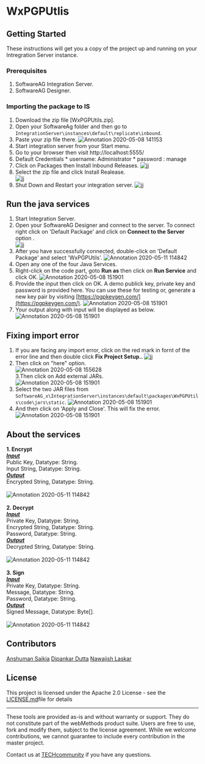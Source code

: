 # WxPGPUtlis
## Getting Started
These instructions will get you a copy of the project up and running on your Intregration Server instance.

### Prerequisites
1. SoftwareAG Integration Server.
2. SoftwareAG Designer.

### Importing the package to IS 
1. Download the zip file [WxPGPUtils.zip].
2. Open your SoftwareAg folder and then go to `IntegrationServer\instances\default\replicate\inbound`.
3. Paste your zip file there.
![Annotation 2020-05-08 141153](https://user-images.githubusercontent.com/60179170/81388167-82161180-9135-11ea-8e06-27c4f659ee8a.png)
4. Start integration server from your Start menu.
5. Go to your browser then visit http://localhost:5555/
6. Default Credentials
           * username: Administrator
           * password : manage
7. Click on Packages then Install Inbound Releases.
![jj](https://user-images.githubusercontent.com/60179170/81390581-55fc8f80-9139-11ea-9990-5665249e2cdc.png)
8. Select the zip file and click Install Realease.<br />
![jj](https://user-images.githubusercontent.com/60179170/81391931-8ba27800-913b-11ea-9d26-e158c065bcd2.png)
9.  Shut Down and Restart your integration server.
![jj](https://user-images.githubusercontent.com/60179170/81392418-4468b700-913c-11ea-8ba8-9d21e8028140.png)

## Run the java services
1. Start Integration Server.
2. Open your SoftwareAG Designer and connect to the server. To connect right click on 'Default Package' and click on <b> Connect to the Server </b> option .<br/>
![jj](https://user-images.githubusercontent.com/60179170/81392609-898ce900-913c-11ea-82fa-126452b990b8.png)
3. After you have successfully connected, double-click on 'Default Package' and select 'WxPGPUtils'.
![Annotation 2020-05-11 114842](https://user-images.githubusercontent.com/60179170/81529698-00182980-937d-11ea-8787-d748af6881a9.png)
4. Open any one of the four Java Services.
5. Right-click on the code part, goto <b>Run as</b> then click on <b>Run Service</b> and click OK.
![Annotation 2020-05-08 151901](https://user-images.githubusercontent.com/60179170/81395848-f9ea3900-9141-11ea-9546-bf8a91a3caa4.png)
6. Provide the input then click on OK. A demo publick key, private key and password is provided here. You can use these for testing or, generate a new key pair by visiting [https://pgpkeygen.com/](https://pgpkeygen.com/).
![Annotation 2020-05-08 151901](https://user-images.githubusercontent.com/60179170/81396151-7c72f880-9142-11ea-913f-c49f2397f57a.png)
7. Your output along with input will be displayed as below.
![Annotation 2020-05-08 151901](https://user-images.githubusercontent.com/60179170/81396267-b512d200-9142-11ea-8a0b-ba5c572376ad.png)

## Fixing import error
1. If you are facing any import error, click on the red mark in fornt of the error line and then double click <b> Fix Project Setup.. </b>
![jj](https://user-images.githubusercontent.com/60179170/81393821-97dc0480-913e-11ea-9086-a546d5bea370.png)
2. Then click on "here" option. <br/>
![Annotation 2020-05-08 155628](https://user-images.githubusercontent.com/60179170/81396986-15eeda00-9144-11ea-81bf-e1af733cbbe8.png)
<br/> 3.Then click on Add external JARs.<br />
![Annotation 2020-05-08 151901](https://user-images.githubusercontent.com/60179170/81395095-aa573d80-9140-11ea-9d38-b91ab29172d9.png)
3. Select the two JAR files from `SoftwareAG_x\IntegrationServer\instances\default\packages\WxPGPUtils\code\jars\static`. 
![Annotation 2020-05-08 151901](https://user-images.githubusercontent.com/60179170/81394879-4df41e00-9140-11ea-91b7-c035a72f8104.png)
4. And then click on 'Apply and Close'. This will fix the error.<br />
![Annotation 2020-05-08 151901](https://user-images.githubusercontent.com/60179170/81394495-a0810a80-913f-11ea-8432-fca2bd05e724.png)

## About the services
<b>1. Encrypt </b><br/>
<i><b><u> Input </i></b></u><br/>
 Public Key, Datatype: String.<br/>
 Input String, Datatype: String. <br/>
<i><u> <b>Output</u> </b></i><br/>
 Encrypted String, Datatype: String. <br/> <br/>
![Annotation 2020-05-11 114842](https://user-images.githubusercontent.com/60179170/81530662-eed01c80-937e-11ea-816b-24fa5581cc80.png)<br/> <br/>
<b>2. Decrypt </b><br/>
<i><b> <u>Input</u></b> </i><br/>
 Private Key, Datatype: String.<br/>
 Encrypted String, Datatype: String. <br/>
 Password, Datatype: String. <br/>
<i><b> <u>Output</u> </b></i><br/> 
 Decrypted String, Datatype: String. <br/><br/>
![Annotation 2020-05-11 114842](https://user-images.githubusercontent.com/60179170/81530883-5dad7580-937f-11ea-9da9-65a7b963c0c0.png)<br/> <br/>
<b>3. Sign </b><br/>
<i><b> <u>Input</u></b> </i><br/>
 Private Key, Datatype: String.<br/>
 Message, Datatype: String. <br/>
 Password, Datatype: String. <br/>
<i><b> <u>Output</u> </b></i><br/>
 Signed Message, Datatype: Byte[]. <br/> <br/>
![Annotation 2020-05-11 114842](https://user-images.githubusercontent.com/60179170/81531497-75392e00-9380-11ea-9eae-8984d2c1e6b8.png)
## Contributors
[Anshuman Saikia](https://github.com/anshu96788)
[Dipankar Dutta](https://github.com/DipankarDDUT) 
[Nawajish Laskar](https://github.com/Nawajish)

## License
This project is licensed under the Apache 2.0 License - see the [LICENSE.md](https://github.com/SoftwareAG/webmethods-microservicesruntime-samples/blob/master/LICENSE)file for details

______________________
These tools are provided as-is and without warranty or support. They do not constitute part of the webMethods product suite. Users are free to use, fork and modify them, subject to the license agreement. While we welcome contributions, we cannot guarantee to include every contribution in the master project.

Contact us at [TECHcommunity](mailto:technologycommunity@softwareag.com?subject=Github/SoftwareAG) if you have any questions.
